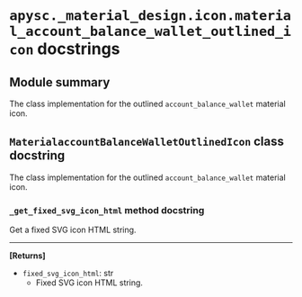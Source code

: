 # `apysc._material_design.icon.material_account_balance_wallet_outlined_icon` docstrings

## Module summary

The class implementation for the outlined `account_balance_wallet` material icon.

## `MaterialaccountBalanceWalletOutlinedIcon` class docstring

The class implementation for the outlined `account_balance_wallet` material icon.

### `_get_fixed_svg_icon_html` method docstring

Get a fixed SVG icon HTML string.<hr>

**[Returns]**

- `fixed_svg_icon_html`: str
  - Fixed SVG icon HTML string.
